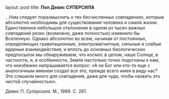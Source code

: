 layout: post
title: **Пол Девис СУПЕРСИЛА**

...Нам следует поразмыслить о тех бесчисленных совпадениях, которые
абсолютно необходимы для существования человека и самой жизни.
Единственное небольшое отклонение в одном из тысяч важных
совпадений резко (возможно, даже полностью) изме­нило бы
Вселенную. Однако абсолютно во всем, начиная от посто­янных,
определяющих гравитационные, электромагнитные, сильные и слабые
ядерные взаимодействия, и вплоть до основных биологических
предпосылок мы обнаруживаем, что космос в целом, наше Солнце,
в частности, и, в особенности, Земля настолько точно подогнаны к нам,
что неизбежно напрашивается вопрос: «А не Бог или кто-то еще с
аналогичным именем создал все это, прежде всего имея в виду нас?
Это слишком много для совпадения, даже для чуда, чтобы назвать это
чистой случайностью».

Девис П. *Суперсила.* М., 1989. С. 261.

